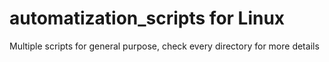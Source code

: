 # automatization_scripts for Linux
Multiple scripts for general purpose, check every directory for more details